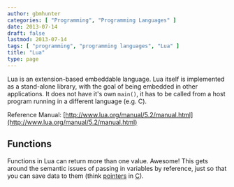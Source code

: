 ```yaml
---
author: gbmhunter
categories: [ "Programming", "Programming Languages" ]
date: 2013-07-14
draft: false
lastmod: 2013-07-14
tags: [ "programming", "programming languages", "Lua" ]
title: "Lua"
type: page
---
```


Lua is an extension-based embeddable language. Lua itself is implemented as a stand-alone library, with the goal of being embedded in other applications. It does not have it's own `main()`, it has to be called from a host program running in a different language (e.g. C).

Reference Manual: [http://www.lua.org/manual/5.2/manual.html](http://www.lua.org/manual/5.2/manual.html)

## Functions

Functions in Lua can return more than one value. Awesome! This gets around the semantic issues of passing in variables by reference, just so that you can save data to them (think [pointers](/programming/languages/c/pointers) in [C](/programming/languages/c)).
